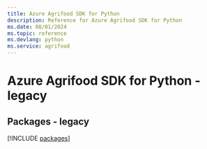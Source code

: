 ```yaml
---
title: Azure Agrifood SDK for Python
description: Reference for Azure Agrifood SDK for Python
ms.date: 08/01/2024
ms.topic: reference
ms.devlang: python
ms.service: agrifood
---
```

# Azure Agrifood SDK for Python - legacy
## Packages - legacy
[!INCLUDE [packages](agrifood-index.md)]
